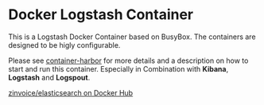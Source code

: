 # Docker Logstash Container
This is a Logstash Docker Container based on BusyBox. The containers are designed to be higly configurable.

Please see [container-harbor](https://github.com/z-invoice/container-harbor) for more details and a description on how to start and run this container. 
Especially in Combination with **Kibana**, **Logstash** and **Logspout**.


[zinvoice/elasticsearch on Docker Hub](https://registry.hub.docker.com/builds/github/z-invoice/docker-elasticsearch/)